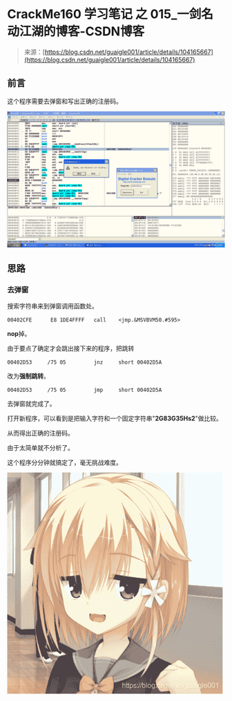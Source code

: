 <!--yml
category: crackme160
date: 2022-04-27 18:17:05
-->

# CrackMe160 学习笔记 之 015_一剑名动江湖的博客-CSDN博客

> 来源：[https://blog.csdn.net/guaigle001/article/details/104165667](https://blog.csdn.net/guaigle001/article/details/104165667)

## 前言

这个程序需要去弹窗和写出正确的注册码。

![在这里插入图片描述](img/1a6d076d0cd656ea0023bb7121e7291a.png)

## 思路

### 去弹窗

搜索字符串来到弹窗调用函数处。

```
00402CFE      E8 1DE4FFFF   call    <jmp.&MSVBVM50.#595> 
```

**nop**掉。

由于要点了确定才会跳出接下来的程序，把跳转

```
00402D53     /75 05         jnz     short 00402D5A 
```

改为**强制跳转**。

```
00402D53     /75 05         jmp     short 00402D5A 
```

去弹窗就完成了。

打开新程序，可以看到是把输入字符和一个固定字符串"**2G83G35Hs2**"做比较。

从而得出正确的注册码。

由于太简单就不分析了。

这个程序分分钟就搞定了，毫无挑战难度。

![在这里插入图片描述](img/8eaa04790751a54a3de61304c6be9417.png)